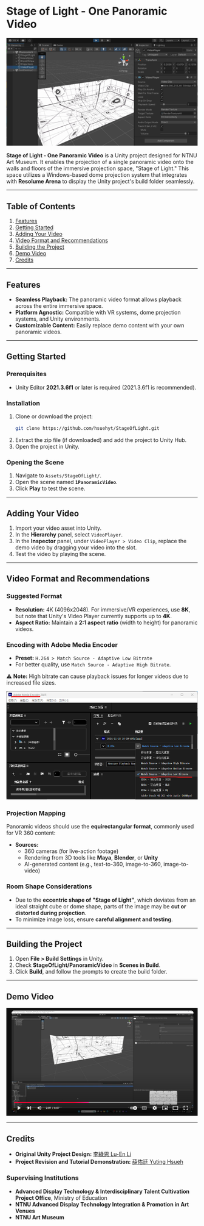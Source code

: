 # Stage of Light - One Panoramic Video

![Stage of Light Scene Preview](https://github.com/hsuehyt/StageOfLight1PanoramicVideo/blob/main/README/Screenshot%202024-11-18%20101251cropped.png)

**Stage of Light - One Panoramic Video** is a Unity project designed for NTNU Art Museum. It enables the projection of a single panoramic video onto the walls and floors of the immersive projection space, "Stage of Light." This space utilizes a Windows-based dome projection system that integrates with **Resolume Arena** to display the Unity project's build folder seamlessly.

---

## Table of Contents
1. [Features](#features)
2. [Getting Started](#getting-started)
3. [Adding Your Video](#adding-your-video)
4. [Video Format and Recommendations](#video-format-and-recommendations)
5. [Building the Project](#building-the-project)
6. [Demo Video](#demo-video)
7. [Credits](#credits)

---

## Features

- **Seamless Playback:** The panoramic video format allows playback across the entire immersive space.
- **Platform Agnostic:** Compatible with VR systems, dome projection systems, and Unity environments.
- **Customizable Content:** Easily replace demo content with your own panoramic videos.

---

## Getting Started

### Prerequisites
- Unity Editor **2021.3.6f1** or later is required (2021.3.6f1 is recommended).

### Installation
1. Clone or download the project:
   ```bash
   git clone https://github.com/hsuehyt/StageOfLight.git
   ```
2. Extract the zip file (if downloaded) and add the project to Unity Hub.
3. Open the project in Unity.

### Opening the Scene
1. Navigate to `Assets/StageOfLight/`.
2. Open the scene named **`1PanoramicVideo`**.
3. Click **Play** to test the scene.

---

## Adding Your Video

1. Import your video asset into Unity.
2. In the **Hierarchy** panel, select `VideoPlayer`.
3. In the **Inspector** panel, under `VideoPlayer > Video Clip`, replace the demo video by dragging your video into the slot.
4. Test the video by playing the scene.

---

## Video Format and Recommendations

### Suggested Format
- **Resolution:** 4K (4096x2048). For immersive/VR experiences, use **8K**, but note that Unity's Video Player currently supports up to **4K**.
- **Aspect Ratio:** Maintain a **2:1 aspect ratio** (width to height) for panoramic videos.

### Encoding with Adobe Media Encoder
- **Preset:** `H.264 > Match Source - Adaptive Low Bitrate`
- For better quality, use `Match Source - Adaptive High Bitrate`.

⚠ **Note:** High bitrate can cause playback issues for longer videos due to increased file sizes.

![Adobe Encoder Settings](https://github.com/hsuehyt/StageOfLight1PanoramicVideo/blob/main/README/Screenshot%202024-11-18%20134307highlighted.png)

### Projection Mapping
Panoramic videos should use the **equirectangular format**, commonly used for VR 360 content:
- **Sources:**  
  - 360 cameras (for live-action footage)  
  - Rendering from 3D tools like **Maya**, **Blender**, or **Unity**  
  - AI-generated content (e.g., text-to-360, image-to-360, image-to-video)

### Room Shape Considerations
- Due to the **eccentric shape of "Stage of Light"**, which deviates from an ideal straight cube or dome shape, parts of the image may be **cut or distorted during projection**.  
- To minimize image loss, ensure **careful alignment and testing**.

---

## Building the Project

1. Open **File > Build Settings** in Unity.
2. Check **StageOfLight/PanoramicVideo** in **Scenes in Build**.
3. Click **Build**, and follow the prompts to create the build folder.

---

## Demo Video

[![Watch the Demo Video](https://github.com/hsuehyt/StageOfLight1PanoramicVideo/blob/main/README/Screenshot%202024-11-18%20132004cropped.png)](https://youtu.be/3P2WE4laE2U)

---

## Credits

- **Original Unity Project Design:** [李綠恩 Lu-En Li](https://github.com/LeeMegumi)
- **Project Revision and Tutorial Demonstration:** [薛佑廷 Yuting Hsueh](https://github.com/hsuehyt)

### Supervising Institutions
- **Advanced Display Technology & Interdisciplinary Talent Cultivation Project Office**, Ministry of Education  
- **NTNU Advanced Display Technology Integration & Promotion in Art Venues**  
- **NTNU Art Museum**